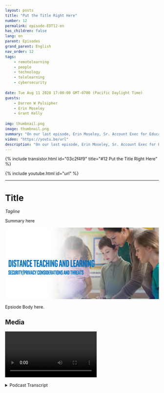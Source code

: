 ```yaml
---
layout: posts
title: "Put the Title Right Here"
number: 12
permalink: episode-EDT12-en
has_children: false
lang: en
parent: Episodes
grand_parent: English
nav_order: 12
tags:
    - remotelearning
    - people
    - technology
    - telelearning
    - cybersecurity

date: Tue Aug 11 2020 17:00:00 GMT-0700 (Pacific Daylight Time)
guests:
    - Darren W Pulsipher
    - Erin Moseley
    - Grant Kelly

img: thumbnail.png
image: thumbnail.png
summary: "On our last episode, Erin Moseley, Sr. Account Exec for Education at Intel, and Grant Kelly, Solution Architect for Education at Intel joined Darren to talk about the technological challenges and options in distance learning. In this episode, we delve more deeply into privacy and security threats and solutions."
video: "https://youtu.be/url"
description: "On our last episode, Erin Moseley, Sr. Account Exec for Education at Intel, and Grant Kelly, Solution Architect for Education at Intel joined Darren to talk about the technological challenges and options in distance learning. In this episode, we delve more deeply into privacy and security threats and solutions."
---
```


<div>
{% include transistor.html id="03c2f4f9" title="#12 Put the Title Right Here" %}

{% include youtube.html id="url" %}
</div>

---

# Title

*Tagline*

Summary here

![episode image](./thumbnail.png)

Epsiode Body here.

## Media

<video src='url'></video>



<details>
<summary> Podcast Transcript </summary>

<p></p>

</details>
